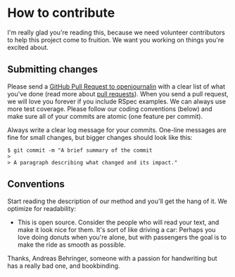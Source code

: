 # How to contribute

I'm really glad you're reading this, because we need volunteer contributors to help this project come to fruition. We want you working on things you're excited about.

## Submitting changes

Please send a [GitHub Pull Request to openjournalin](https://github.com/behringer24/openjournaling/pull/new/main) with a clear list of what you've done (read more about [pull requests](http://help.github.com/pull-requests/)). When you send a pull request, we will love you forever if you include RSpec examples. We can always use more test coverage. Please follow our coding conventions (below) and make sure all of your commits are atomic (one feature per commit).

Always write a clear log message for your commits. One-line messages are fine for small changes, but bigger changes should look like this:

    $ git commit -m "A brief summary of the commit
    > 
    > A paragraph describing what changed and its impact."

## Conventions

Start reading the description of our method and you'll get the hang of it. We optimize for readability:

  * This is open source. Consider the people who will read your text, and make it look nice for them. It's sort of like driving a car: Perhaps you love doing donuts when you're alone, but with passengers the goal is to make the ride as smooth as possible.

Thanks,
Andreas Behringer, someone with a passion for handwriting but has a really bad one, and bookbinding.
